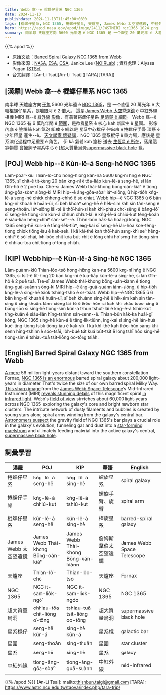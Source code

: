 ```yaml
---
title: Webb 翕--ê 棍螺仔星系 NGC 1365
date: 2024-11-13
publishdate: 2024-11-13T11:45:00+0800
tags: [棍螺仔星系, NGC 1365, 捲螺仔星系, 天爐座, James Webb 太空望遠鏡, 中紅外線, 星系, 星團, 星系棍仔, 捲螺仔手骨, 超大質量烏洞]
hero: https://apod.nasa.gov/apod/image/2411/JWSTMIRI_ngc1365_1024.png
summary: 南半球 天爐座方向 5600 光年遠 ê NGC 1365 是 一个直徑 20 萬光年 ê 大粒棍螺仔星系。
---
```


{{% apod %}}

- 原始文章：[Barred Spiral Galaxy NGC 1365 from Webb](https://apod.nasa.gov/apod/ap241113.html)
- 影像來源：[NASA](https://www.nasa.gov), [ESA](https://www.esa.int/), [CSA](https://www.asc-csa.gc.ca/eng/), Janice Lee ([NOIRLab](https://noirlab.edu/public/)) ; 資料處理：Alyssa Pagan ([STScI](https://www.stsci.edu))
- 台文翻譯：[An-Li Tsai][An-Li Tsai] ([TARA][TARA])

## [漢羅] Webb 翕--ê 棍螺仔星系 NGC 1365
南半球 天爐座方向 [干焦][A mere] 5600 光年遠 ê [NGC 1365][NGC 1365 is an enormous]，是 一个直徑 20 萬光年 ê 大粒棍螺仔星系，是咱銀河 ê 2 倍大。
這是 [James Webb 太空望遠鏡][James Webb Space Telescope] ê 中紅外線相機 MIRI 翕--ê [紅外線][in infrared light] [影像][This sharp image]，有翕著捲螺仔星系 [足清楚 ê 細節][reveals stunning details]。
Webb 翕--ê NGC 1365 有 6 萬光年闊 ê [範圍][field of view]，是欲看星系 ê 核心 kah 新誕生 ê 星團。
影像內底 ê 塗粉絲 kah 氣泡 組成 ê 網路是 星系中心棍仔 伸出來 ê 捲螺仔手骨 頂懸 ê 少年恆星 產生--ê。
[天文學家 懷疑講][Astronomers suspect]，NGC 1365 星系棍仔 ê 重力場，應該是 星系演化過程中足重要 ê 角色。
伊 kā 氣體 kah 塗粉 送去 [生恆星 ê 所在][star-forming maelstrom]，落尾這寡物質 會攏飼予星系中心 ê [超大質量烏洞[supermassive black hole] 食。

## [POJ] Webb hip--ê Kùn-lê-á Seng-hē NGC 1365
Lâm-pòaⁿ-kiû Thian-lô͘-chō hong-hiòng kan-na 5600 kng-nî hn̄g ê NGC 1365, sī chi̍t-ê ti̍t-kèng 20 bān kng-nî ê tōa-lia̍p kùn-lê-á seng-hē, sī lán Gîn-hô ê 2 pōe tōa.
Che-sī James Webb thài-khong bōng-oán-kiàⁿ ê tiong âng-gōa-sòaⁿ siòng-ki MIRI hip--ê âng-gōa-sòaⁿ iáⁿ-siōng, ū hip-tio̍h kńg-lê-á seng-hē chiok chheng-chhó ê sè-chiat.
Webb hip--ê NGC 1365 ū 6 bān kng-nî khoah ê hoān-ûi, sī beh khòaⁿ seng-hē ê he̍k-sim kah sin tàn-seng ê seng-thoân.
Iáⁿ-siōng lāi-té ê thô͘-hún-si kah khì-phàu cho͘-sêng ê bāng-lō͘ sī seng-hē tiong-sim kùn-á chhun chhut-lâi ê kńg-lê-á chhiú-kut téng-koân ê siàu-liân hêng-chhiⁿ sán-seⁿ--ê.
Thian-bûn ha̍k-ka hoâi-gî kóng, NGC 1365 seng-hē kùn-á ê tāng-le̍k-tiûⁿ, eng-kai sī seng-hē ián-hòa kòe-têng-tiong chiok tiōng-iàu ê kak-sek.
I kā khì-thé kah thô͘-hún sàng-khì seⁿ hêng-chhiⁿ ê só͘-chāi, lo̍h-bóe chit kóa bu̍t-chit ē lóng chhī hō͘ seng-hē tiong-sim ê chhiau-tōa chit-liōng o͘-tōng chia̍h.

## [KIP] Webb hip--ê Kùn-lê-á Sing-hē NGC 1365
Lâm-puànn-kiû Thian-lôo-tsō hong-hiòng kan-na 5600 kng-nî hn̄g ê NGC 1365, sī tsi̍t-ê ti̍t-kìng 20 bān kng-nî ê tuā-lia̍p kùn-lê-á sing-hē, sī lán Gîn-hô ê 2 puē tuā.
Tse-sī James Webb thài-khong bōng-uán-kiànn ê tiong âng-guā-suànn siòng-ki MIRI hip--ê âng-guā-suànn iánn-siōng, ū hip-tio̍h kńg-lê-á sing-hē tsiok tshing-tshó ê sè-tsiat.
Webb hip--ê NGC 1365 ū 6 bān kng-nî khuah ê huān-uî, sī beh khuànn sing-hē ê hi̍k-sim kah sin tàn-sing ê sing-thuân.
Iánn-siōng lāi-té ê thôo-hún-si kah khì-phàu tsoo-sîng ê bāng-lōo sī sing-hē tiong-sim kùn-á tshun tshut-lâi ê kńg-lê-á tshiú-kut tíng-kuân ê siàu-liân hîng-tshinn sán-senn--ê.
Thian-bûn ha̍k-ka huâi-gî kóng, NGC 1365 sing-hē kùn-á ê tāng-li̍k-tiûnn, ing-kai sī sing-hē ián-huà kuè-tîng-tiong tsiok tiōng-iàu ê kak-sik.
I kā khì-thé kah thôo-hún sàng-khì senn hîng-tshinn ê sóo-tsāi, lo̍h-bué tsit kuá bu̍t-tsit ē lóng tshī hōo sing-hē tiong-sim ê tshiau-tuā tsit-liōng oo-tōng tsia̍h.

## [English] Barred Spiral Galaxy NGC 1365 from Webb
[A mere][A mere] 56 million light-years distant toward the southern constellation Fornax, [NGC 1365 is an enormous][NGC 1365 is an enormous] barred spiral galaxy about 200,000 light-years in diameter.
That's twice the size of our own barred spiral Milky Way.
[This sharp image][This sharp image] from the [James Webb Space Telescope][James Webb Space Telescope]'s Mid-Infrared Instrument (MIRI) [reveals stunning details][reveals stunning details] of this magnificent spiral [in infrared light][in infrared light].
Webb's [field of view][field of view] stretches about 60,000 light-years across NGC 1365, exploring the galaxy's core and bright newborn star clusters.
The intricate network of dusty filaments and bubbles is created by young stars along spiral arms winding from the galaxy's central bar.
[Astronomers suspect][Astronomers suspect] the gravity field of NGC 1365's bar plays a crucial role in the galaxy's evolution, funneling gas and dust into a [star-forming maelstrom][star-forming maelstrom] and ultimately feeding material into the active galaxy's central, [supermassive black hole][supermassive black hole].

## 詞彙學習
|漢羅|POJ|KIP|華語|English|
|-|-|-|-|-|
| 捲螺仔星系 | kńg-lê-á seng-hē | kńg-lê-á sing-hē | 螺旋星系 | spiral galaxy |
| 捲螺仔手骨 | kńg-lê-á chhiú-kut | kńg-lê-á tshiú-kut | 螺旋手臂、旋臂 | spiral arm |
| 棍螺仔星系 | kún-lê-á seng-hē | kún-lê-á sing-hē | 棒旋星系 | barred-spiral galaxy |
| James Webb 太空望遠鏡 | James Webb Thài-khong Bōng-oán-kiàⁿ | James Webb Thài-khong Bōng-uán-kiànn | 詹姆斯韋伯太空望遠鏡 | James Webb Space Telescope |
| 天爐座 | Thian-lô͘-chō | Thian-lôo-tsō | 天爐座 | Fornax |
| NGC 1365 | NGC it-sam-lio̍k-ngó͘ | NGC it-sam-lio̍k-ngóo | NGC 1365 | NGC 1365 |
| 超大質量烏洞 | chhiau-tōa chit-liōng o͘-tōng | tshiau-tuā tsit-liōng oo-tōng | 超大質量烏洞 | supermassive black hole |
| 星系棍仔 | seng-hē kùn-á | sing-hē kùn-á | 星系棍 | galactic bar |
| 星團 | seng-thoân | sing-thuân | 星團 | star cluster |
| 星系 | seng-hē | sing-hē | 星系 | galaxy |
| 中紅外線 | tiong-âng-gōa-sòaⁿ | tiong-âng-guā-suànn | 中紅外線 | mid-infrared |

{{% /apod %}}
[An-Li Tsai]: mailto:thianbun.taigi@gmail.com
[TARA]: https://www.astro.ncu.edu.tw/taova/index.php/tara-trip/

[copyright]: https://apod.nasa.gov/apod/fap/lib/about_apod.html#srapply
[License3]: https://creativecommons.org/licenses/by-nc-nd/3.0/
[License2]:https://creativecommons.org/licenses/by-nc-nd/2.0/

[A mere]:https://apod.nasa.gov/apod/ap221222.html
[NGC 1365 is an enormous]:https://ned.ipac.caltech.edu/level5/Lindblad/Lind_contents.html
[This sharp image]:https://webbtelescope.org/contents/media/images/2023/104/01GS812G7AGRG6D1WCXPS3EYZ5
[James Webb Space Telescope]:https://webbtelescope.org/home
[reveals stunning details]:https://noirlab.edu/public/blog/stellar-nurseries-nearby-galaxies/
[in infrared light]:https://webbtelescope.org/webb-science/the-observatory/infrared-astronomy
[field of view]:https://webbtelescope.org/contents/media/images/2023/104/01GS81DRATN70PTZKK42BS2JXG
[Astronomers suspect]:https://arxiv.org/abs/0907.2602
[star-forming maelstrom]:https://www.nasa.gov/image-feature/goddard/2020/hubble-sees-swirls-of-forming-stars
[supermassive black hole]:https://apod.nasa.gov/apod/ap130312.html
